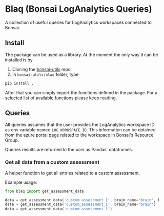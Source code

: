 # Blaq (Bonsai LogAnalytics Queries)

A collection of useful queries for LogAnalytics workspaces connected to
Bonsai.

## Install

The package can be used as a library. At the moment the only way it can be
installed is by

1. Cloning the [bonsai-utils](https://github.com/mzat-msft/bonsai-utils) repo
2. In `bonsai-utils/blaq` folder, type

```bash
pip install .
```

After that you can simply import the functions defined in the package.
For a selected list of available functions please keep reading.

## Queries

All queries assumes that the user provides the LogAnalytics workspace ID as
env variable named `LOG_WORKSPACE_ID`. This information can be obtained from
the azure portal page related to the workspace in Bonsai's Resource Group.

Queries results are returned to the user as Pandas' dataframes.

### Get all data from a custom assessment

A helper function to get all entries related to a custom assessment.

Example usage:

```python
from blaq import get_assessment_data

data = get_assessment_data('custom_assessment_1', brain_name='brain', brain_version='21')
data = get_assessment_data('custom_assessment_1', brain_name='brain')
data = get_assessment_data('custom_assessment_1')
```
